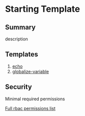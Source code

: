 # Starting Template

## Summary

description

## Templates

1. [echo](https://github.com/codefresh-io/argo-hub/blob/main/workflows/argo-workflows-utils/versions/0.0.1/docs/echo.md)
2. [globalize-variable](https://github.com/codefresh-io/argo-hub/blob/main/workflows/argo-workflows-utils/versions/0.0.1/docs/globalize-variable.md)

## Security

Minimal required permissions

[Full rbac permissions list](https://github.com/codefresh-io/argo-hub/blob/main/workflows/argo-workflows-utils/versions/0.0.1/rbac.yaml)
